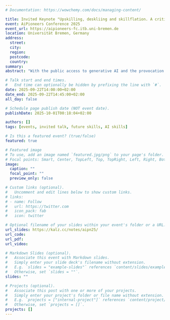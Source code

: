```yaml
---
# Documentation: https://wowchemy.com/docs/managing-content/

title: Invited Keynote "Upskilling, deskliing and skillflation. A critical reflection on the AI skills discourse and the implications for (VET) education"
event: AiPioneers Conference 2025
event_url: https://aipioneers-fc.itb.uni-bremen.de
location: Universität Bremen, Germany
address:
  street:
  city:
  region:
  postcode:
  country:
summary: 
abstract: "With the public access to generative AI and the provocation that those tools could pass numerous high stakes exams there has been an intensive discourse on the impact of generative AI on the education system. This discourse consists of a “confusion of tongues” in which competences and skills are in the focus and knowledge is increasingly neglected and devaluated. This devaluation of knowledge is discussed under the themes of the constantly repeated need for upskilling, the danger of deskilling and the trend of skilllflation – a tendency to repeatedly invent new skills while neglecting existing ones. Epistemic and instructional implications are discussed and didactical strategies are proposed."

# Talk start and end times.
#   End time can optionally be hidden by prefixing the line with `#`.
date: 2025-09-22T14:00:00+02:00
date_end: 2025-09-22T14:45:00+02:00
all_day: false

# Schedule page publish date (NOT event date).
publishDate: 2025-10-01T00:18:04+02:00

authors: []
tags: [events, invited talk, future skills, AI skills]

# Is this a featured event? (true/false)
featured: true

# Featured image
# To use, add an image named `featured.jpg/png` to your page's folder. 
# Focal points: Smart, Center, TopLeft, Top, TopRight, Left, Right, BottomLeft, Bottom, BottomRight.
image:
  caption: ""
  focal_point: ""
  preview_only: false

# Custom links (optional).
#   Uncomment and edit lines below to show custom links.
# links:
# - name: Follow
#   url: https://twitter.com
#   icon_pack: fab
#   icon: twitter

# Optional filename of your slides within your event's folder or a URL.
url_slides: https://kalz.cc/notes/aipn25/
url_code:
url_pdf:
url_video: 

# Markdown Slides (optional).
#   Associate this event with Markdown slides.
#   Simply enter your slide deck's filename without extension.
#   E.g. `slides = "example-slides"` references `content/slides/example-slides.md`.
#   Otherwise, set `slides = ""`.
slides: ""

# Projects (optional).
#   Associate this post with one or more of your projects.
#   Simply enter your project's folder or file name without extension.
#   E.g. `projects = ["internal-project"]` references `content/project/deep-learning/index.md`.
#   Otherwise, set `projects = []`.
projects: []
---
```

